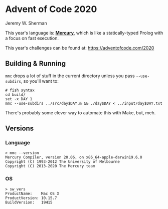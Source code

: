 # Advent of Code 2020

Jeremy W. Sherman

This year's language is: [**Mercury**](https://mercurylang.org/), which is like
a statically-typed Prolog with a focus on fast execution.

This year's challenges can be found at: https://adventofcode.com/2020

## Building & Running

`mmc` drops a lot of stuff in the current directory unless you pass `--use-subdirs`, so you'll want to:

```
# fish syntax
cd build/
set -x DAY 1
mmc --use-subdirs ../src/day$DAY.m && ./day$DAY < ../input/day$DAY.txt
```

There's probably some clever way to automate this with Make, but, meh.

## Versions

### Language

```
> mmc --version
Mercury Compiler, version 20.06, on x86_64-apple-darwin19.6.0
Copyright (C) 1993-2012 The University of Melbourne
Copyright (C) 2013-2020 The Mercury team
```

### OS

```
> sw_vers
ProductName:	Mac OS X
ProductVersion:	10.15.7
BuildVersion:	19H15
```
